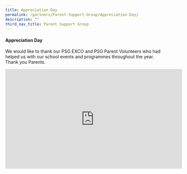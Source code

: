 ```yaml
---
title: Appreciation Day
permalink: /partners/Parent-Support-Group/Appreciation-Day/
description: ""
third_nav_title: Parent Support Group
---
```

#### Appreciation Day

We would like to thank our PSG EXCO and PSG Parent Volunteers who had helped us with our school events and programmes throughout the year. Thank you Parents.

<iframe width="561" height="315" src="https://www.youtube.com/embed/tlFmXY2uSjM" title="FPPS Parent Support Group 2018" frameborder="0" allow="accelerometer; autoplay; clipboard-write; encrypted-media; gyroscope; picture-in-picture" allowfullscreen></iframe>